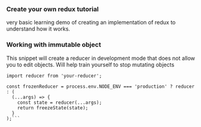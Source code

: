 ### Create your own redux tutorial ###

very basic learning demo of creating an implementation of redux to understand how it works.


### Working with immutable object ###

This snippet will create a reducer in development mode that does not allow you to edit objects.
Will help train yourself to stop mutating objects

```import deepFreeze from 'deep-freeze';
import reducer from 'your-reducer';

const frozenReducer = process.env.NODE_ENV === 'production' ? reducer : (
  (...args) => {
    const state = reducer(...args);
    return freezeState(state);
  }
);```
